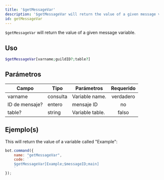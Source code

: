 ```yaml
---
title: '$getMessageVar'
description: '$getMessageVar will return the value of a given message variable.'
id: getMessageVar
---
```


`$getMessageVar` will return the value of a given message variable.

## Uso

```php
$getMessageVar[varname;guildID?;table?]
```

## Parámetros

| Campo          | Tipo     | Parámetros      | Requerido |
| -------------- | -------- | --------------- |:---------:|
| varname        | consulta | Variable name.  | verdadero |
| ID de mensaje? | entero   | mensaje ID      |    no     |
| table?         | string   | Variable table. |   falso   |

## Ejemplo(s)

This will return the value of a variable called "Example":

```javascript
bot.command({
    name: "getMessageVar",
    code: `
    $getMessageVar[Example;$messageID;main]
    `
});
```